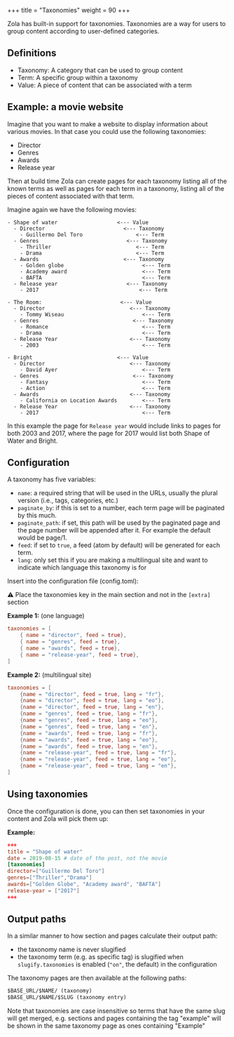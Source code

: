 +++
title = "Taxonomies"
weight = 90
+++

Zola has built-in support for taxonomies. Taxonomies are a way for users to group content according to user-defined categories.

## Definitions

- Taxonomy: A category that can be used to group content 
- Term: A specific group within a taxonomy 
- Value: A piece of content that can be associated with a term

## Example: a movie website

Imagine that you want to make a website to display information about various movies. In that case you could use the following taxonomies:

- Director
- Genres
- Awards
- Release year

Then at build time Zola can create pages for each taxonomy listing all of the known terms as well as pages for each term in a taxonomy, listing all of the pieces of content associated with that term. 

Imagine again we have the following movies: 
```
- Shape of water                   <--- Value
  - Director                         <--- Taxonomy
    - Guillermo Del Toro                 <--- Term
  - Genres                            <--- Taxonomy
    - Thriller                           <--- Term
    - Drama                              <--- Term
  - Awards                           <--- Taxonomy
    - Golden globe                         <--- Term
    - Academy award                        <--- Term
    - BAFTA                                <--- Term
  - Release year                      <--- Taxonomy
    - 2017                                <--- Term
    
- The Room:                         <--- Value
  - Director                           <--- Taxonomy
    - Tommy Wiseau                         <--- Term
  - Genres                              <--- Taxonomy
    - Romance                              <--- Term
    - Drama                                <--- Term
  - Release Year                       <--- Taxonomy
    - 2003                                 <--- Term

- Bright                           <--- Value
  - Director                           <--- Taxonomy
    - David Ayer                           <--- Term
  - Genres                              <--- Taxonomy
    - Fantasy                              <--- Term
    - Action                               <--- Term
  - Awards                             <--- Taxonomy
    - California on Location Awards        <--- Term
  - Release Year                       <--- Taxonomy
    - 2017                                 <--- Term
```

In this example the page for `Release year` would include links to pages for both 2003 and 2017, where the page for 2017 would list both Shape of Water and Bright.

## Configuration

A taxonomy has five variables:

- `name`: a required string that will be used in the URLs, usually the plural version (i.e., tags, categories, etc.)
- `paginate_by`: if this is set to a number, each term page will be paginated by this much.
- `paginate_path`: if set, this path will be used by the paginated page and the page number will be appended after it.
For example the default would be page/1.
- `feed`: if set to `true`, a feed (atom by default) will be generated for each term.
- `lang`: only set this if you are making a multilingual site and want to indicate which language this taxonomy is for

Insert into the configuration file (config.toml):

⚠️ Place the taxonomies key in the main section and not in the `[extra]` section

**Example 1:** (one language)

```toml
taxonomies = [
    { name = "director", feed = true},
    { name = "genres", feed = true},
    { name = "awards", feed = true},
    { name = "release-year", feed = true},
]
```

**Example 2:** (multilingual site)

```toml
taxonomies = [
    {name = "director", feed = true, lang = "fr"},
    {name = "director", feed = true, lang = "eo"},
    {name = "director", feed = true, lang = "en"},
    {name = "genres", feed = true, lang = "fr"},
    {name = "genres", feed = true, lang = "eo"},
    {name = "genres", feed = true, lang = "en"},
    {name = "awards", feed = true, lang = "fr"},
    {name = "awards", feed = true, lang = "eo"},
    {name = "awards", feed = true, lang = "en"},
    {name = "release-year", feed = true, lang = "fr"},
    {name = "release-year", feed = true, lang = "eo"},
    {name = "release-year", feed = true, lang = "en"},
]
```

## Using taxonomies

Once the configuration is done, you can then set taxonomies in your content and Zola will pick them up:

**Example:**

```toml
+++
title = "Shape of water"
date = 2019-08-15 # date of the post, not the movie
[taxonomies]
director=["Guillermo Del Toro"]
genres=["Thriller","Drama"]
awards=["Golden Globe", "Academy award", "BAFTA"]
release-year = ["2017"]
+++
```

## Output paths

In a similar manner to how section and pages calculate their output path:
- the taxonomy name is never slugified
- the taxonomy term (e.g. as specific tag) is slugified when `slugify.taxonomies` is enabled (`"on"`, the default) in the configuration

The taxonomy pages are then available at the following paths:

```txt
$BASE_URL/$NAME/ (taxonomy)
$BASE_URL/$NAME/$SLUG (taxonomy entry)
```
Note that taxonomies are case insensitive so terms that have the same slug will get merged, e.g. sections and pages containing the tag "example" will be shown in the same taxonomy page as ones containing "Example" 
